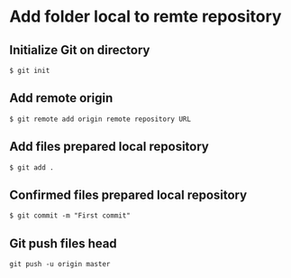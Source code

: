 # Add folder local to remte repository
## Initialize Git on directory

```
$ git init  
```
## Add remote origin
```
$ git remote add origin remote repository URL
```
## Add files prepared local repository
```
$ git add .
```
## Confirmed files prepared local repository
```
$ git commit -m "First commit"
```
## Git push files head
```
git push -u origin master
```